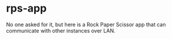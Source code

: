 # rps-app
No one asked for it, but here is a Rock Paper Scissor app that can communicate with other instances over LAN.
